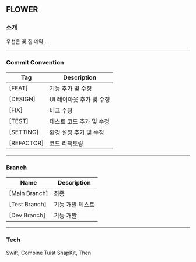 ## FLOWER

### 소개
우선은 꽃 집 예약...

---

### Commit Convention
Tag  | Description
---  | --- 
[FEAT] | 기능 추가 및 수정
[DESIGN] | UI 레이아웃 추가 및 수정
[FIX] | 버그 수정
[TEST] | 테스트 코드 추가 및 수정
[SETTING] | 환경 설정 추가 및 수정
[REFACTOR] | 코드 리팩토링

---

### Branch
Name  | Description
---  | --- 
[Main Branch] | 최종
[Test Branch] | 기능 개발 테스트
[Dev Branch] | 기능 개발

---

### Tech
Swift, Combine
Tuist
SnapKit, Then


